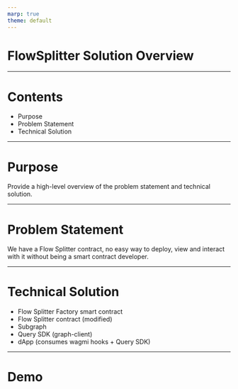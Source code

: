 ```yaml
---
marp: true
theme: default
---
```


# **FlowSplitter Solution Overview**


---

# Contents

- Purpose
- Problem Statement
- Technical Solution

---

# Purpose

Provide a high-level overview of the problem statement and technical solution.

---

# Problem Statement

We have a Flow Splitter contract, no easy way to deploy, view and interact with it without being a smart contract developer.

---

# Technical Solution

- Flow Splitter Factory smart contract
- Flow Splitter contract (modified)
- Subgraph
- Query SDK (graph-client)
- dApp (consumes wagmi hooks + Query SDK)

---

# Demo